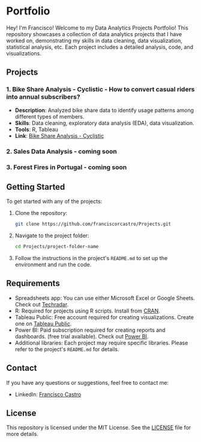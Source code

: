 # Portfolio

Hey! I'm Francisco! Welcome to my Data Analytics Projects Portfolio! This repository showcases a collection of data analytics projects that I have worked on, demonstrating my skills in data cleaning, data visualization, statistical analysis, etc. Each project includes a detailed analysis, code, and visualizations.

## Projects

### 1. Bike Share Analysis - Cyclistic - How to convert casual riders into annual subscribers?
- **Description**: Analyzed bike share data to identify usage patterns among different types of members.
- **Skills**: Data cleaning, exploratory data analysis (EDA), data visualization.
- **Tools**: R, Tableau
- **Link**: [Bike Share Analysis - Cyclistic](https://github.com/franciscorcastro/Projects/tree/main/Cyclistic)

### 2. Sales Data Analysis - coming soon

### 3. Forest Fires in Portugal - coming soon

## Getting Started

To get started with any of the projects:

1. Clone the repository:
    ```sh
    git clone https://github.com/franciscorcastro/Projects.git
    ```

2. Navigate to the project folder:
    ```sh
    cd Projects/project-folder-name
    ```

3. Follow the instructions in the project's `README.md` to set up the environment and run the code.

## Requirements

- Spreadsheets app: You can use either Microsoft Excel or Google Sheets. Check out [Techradar](https://www.techradar.com/best/spreadsheet-software).
- R: Required for projects using R scripts. Install from [CRAN](https://cran.r-project.org/).
- Tableau Public: Free account required for creating visualizations. Create one on [Tableau Public](https://public.tableau.com/app/discover).
- Power BI: Paid subscription required for creating reports and dashboards. (free trial available). Check out [Power BI](https://www.microsoft.com/en-us/power-platform/products/power-bi/pricing).
- Additional libraries: Each project may require specific libraries. Please refer to the project's `README.md` for details.

## Contact

If you have any questions or suggestions, feel free to contact me:

- LinkedIn: [Francisco Castro](https://www.linkedin.com/in/franciscorcastro/)

## License

This repository is licensed under the MIT License. See the [LICENSE](LICENSE) file for more details.
